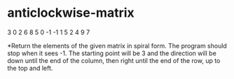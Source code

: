 # anticlockwise-matrix

3 0 2 6 8
5 0 -1 -1 1
5 2 4 9 7



*Return the elements of the given matrix in spiral form. The program should stop when it sees -1. The starting point will be 3 and the direction will be down until the end of the column, then right until the end of the row, up to the top and left.
